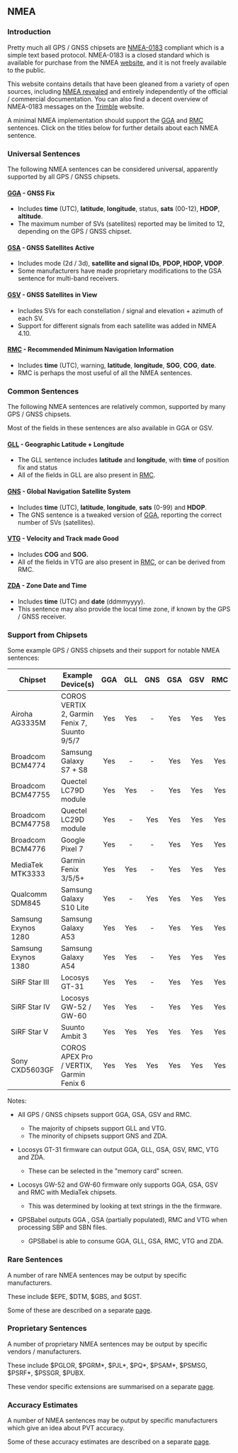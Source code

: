## NMEA

### Introduction

Pretty much all GPS / GNSS chipsets are [NMEA-0183](https://en.wikipedia.org/wiki/NMEA_0183) compliant which is a simple text based protocol. NMEA-0183 is a closed standard which is available for purchase from the NMEA [website](https://www.nmea.org/nmea-0183.html), and it is not freely available to the public.

This website contains details that have been gleaned from a variety of open sources, including [NMEA revealed](https://gpsd.gitlab.io/gpsd/NMEA.html) and entirely independently of the official / commercial documentation. You can also find a decent overview of NMEA-0183 messages on the [Trimble](https://receiverhelp.trimble.com/alloy-gnss/en-us/NMEA-0183messages_MessageOverview.html) website.

A minimal NMEA implementation should support the [GGA](messages/gga.md) and [RMC](messages/rmc.md) sentences. Click on the titles below for further details about each NMEA sentence.



### Universal Sentences

The following NMEA sentences can be considered universal, apparently supported by all GPS / GNSS chipsets.


#### [GGA](messages/gga.md) - GNSS Fix

- Includes **time** (UTC), **latitude**, **longitude**, status, **sats** (00-12), **HDOP**, **altitude**.
- The maximum number of SVs (satellites) reported may be limited to 12, depending on the GPS / GNSS chipset.

#### [GSA](messages/gsa.md) - GNSS Satellites Active

- Includes mode (2d / 3d), **satellite and signal IDs**, **PDOP, HDOP, VDOP**.
- Some manufacturers have made proprietary modifications to the GSA sentence for multi-band receivers.

#### [GSV](messages/gsv.md) - GNSS Satellites in View

- Includes SVs for each constellation / signal and elevation + azimuth of each SV.
- Support for different signals from each satellite was added in NMEA 4.10.

#### [RMC](messages/rmc.md) - Recommended Minimum Navigation Information

- Includes **time** (UTC), warning, **latitude**, **longitude**, **SOG**, **COG**, **date**.
- RMC is perhaps the most useful of all the NMEA sentences.




### Common Sentences

The following NMEA sentences are relatively common, supported by many GPS / GNSS chipsets.

Most of the fields in these sentences are also available in GGA or GSV.

#### **[GLL](messages/gll.md)** - Geographic Latitude + Longitude

- The GLL sentence includes **latitude** and **longitude**, with **time** of position fix and status
- All of the fields in GLL are also present in [RMC](messages/rmc.md).

#### **[GNS](messages/gns.md)** - Global Navigation Satellite System

- Includes **time** (UTC), **latitude**, **longitude**, **sats** (0-99) and **HDOP**.
- The GNS sentence is a tweaked version of [GGA](messages/gga.md), reporting the correct number of SVs (satellites).

#### **[VTG](messages/vtg.md)** - Velocity and Track made Good

- Includes **COG** and **SOG.**
- All of the fields in VTG are also present in [RMC](messages/rmc.md), or can be derived from RMC.

#### **[ZDA](messages/zda.md)** - Zone Date and Time

- Includes **time** (UTC) and **date** (ddmmyyyy).
- This sentence may also provide the local time zone, if known by the GPS / GNSS receiver.



### Support from Chipsets

Some example GPS / GNSS chipsets and their support for notable NMEA sentences:

| Chipset             | Example Device(s)                             | GGA  | GLL  | GNS  | GSA  | GSV  | RMC  | VTG  | ZDA  |
| ------------------- | --------------------------------------------- | :--: | :--: | :--: | :--: | :--: | :--: | :--: | :--: |
| Airoha AG3335M      | COROS  VERTIX 2, Garmin Fenix 7, Suunto 9/5/7 | Yes  | Yes  |  -   | Yes  | Yes  | Yes  | Yes  | Yes  |
| Broadcom BCM4774    | Samsung  Galaxy S7 + S8                       | Yes  |  -   |  -   | Yes  | Yes  | Yes  |  -   |  -   |
| Broadcom BCM47755   | Quectel  LC79D module                         | Yes  | Yes  |  -   | Yes  | Yes  | Yes  | Yes  |  -   |
| Broadcom BCM47758   | Quectel  LC29D module                         | Yes  |  -   | Yes  | Yes  | Yes  | Yes  |  -   |  -   |
| Broadcom BCM4776    | Google  Pixel 7                               | Yes  |  -   |  -   | Yes  | Yes  | Yes  |  -   |  -   |
| MediaTek MTK3333    | Garmin  Fenix 3/5/5+                          | Yes  | Yes  |  -   | Yes  | Yes  | Yes  | Yes  | Yes  |
| Qualcomm SDM845     | Samsung  Galaxy S10 Lite                      | Yes  |  -   | Yes  | Yes  | Yes  | Yes  | Yes  |  -   |
| Samsung Exynos 1280 | Samsung  Galaxy A53                           | Yes  | Yes  |  -   | Yes  | Yes  | Yes  | Yes  |  -   |
| Samsung Exynos 1380 | Samsung  Galaxy A54                           | Yes  | Yes  |  -   | Yes  | Yes  | Yes  | Yes  |  -   |
| SiRF Star III       | Locosys  GT-31                                | Yes  | Yes  |  -   | Yes  | Yes  | Yes  | Yes  | Yes  |
| SiRF Star IV        | Locosys  GW-52 / GW-60                        | Yes  | Yes  |  -   | Yes  | Yes  | Yes  | Yes  | Yes  |
| SiRF Star V         | Suunto  Ambit 3                               | Yes  | Yes  | Yes  | Yes  | Yes  | Yes  | Yes  | Yes  |
| Sony CXD5603GF      | COROS  APEX Pro / VERTIX, Garmin  Fenix 6     | Yes  | Yes  | Yes  | Yes  | Yes  | Yes  | Yes  | Yes  |

Notes:

- All GPS / GNSS chipsets support GGA, GSA, GSV and RMC.
  - The majority of chipsets support GLL and VTG.
  - The minority of chipsets support GNS and ZDA.

- Locosys GT-31 firmware can output GGA, GLL, GSA, GSV, RMC, VTG and ZDA.
  - These can be selected in the "memory card" screen.

- Locosys GW-52 and GW-60 firmware only supports GGA, GSA, GSV and RMC with MediaTek chipsets.
  - This was determined by looking at text strings in the the firmware.

- GPSBabel outputs GGA , GSA (partially populated), RMC and VTG when processing SBP and SBN files.
  - GPSBabel is able to consume GGA, GLL, GSA, RMC, VTG and ZDA.



### Rare Sentences

A number of rare NMEA sentences may be output by specific manufacturers.

These include $EPE, $DTM, $GBS, and $GST.

Some of these are described on a separate [page](rare.md).



### Proprietary Sentences

A number of proprietary NMEA sentences may be output by specific vendors / manufacturers.

These include $PGLOR, $PGRM\*, $PJL\*, $PQ\*, $PSAM\*, $PSMSG, $PSRF\*, $PSSGR, \$PUBX.

These vendor specific extensions are summarised on a separate [page](proprietary/README.md).



### Accuracy Estimates

A number of NMEA sentences may be output by specific manufacturers which give an idea about PVT accuracy.

Some of these accuracy estimates are described on a separate [page](../accuracy/nmea/README.md).


